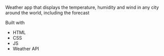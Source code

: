 Weather app that displays the temperature, humidity and wind in any city around the world, including the forecast

Built with

* HTML
* CSS
* JS
* Weather API
